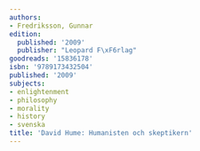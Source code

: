 ```yaml
---
authors:
- Fredriksson, Gunnar
edition:
  published: '2009'
  publisher: "Leopard F\xF6rlag"
goodreads: '15836178'
isbn: '9789173432504'
published: '2009'
subjects:
- enlightenment
- philosophy
- morality
- history
- svenska
title: 'David Hume: Humanisten och skeptikern'
---
```


